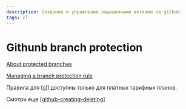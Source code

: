 ```yaml
---
description: Создание и управление защищенными ветками на github
tags: cl
---
```

# Githunb branch protection

[About protected branches](https://docs.github.com/en/repositories/configuring-branches-and-merges-in-your-repository/defining-the-mergeability-of-pull-requests/about-protected-branches)

[Managing a branch protection rule](https://docs.github.com/en/repositories/configuring-branches-and-merges-in-your-repository/defining-the-mergeability-of-pull-requests/managing-a-branch-protection-rule)

Правила для [[cl]] доступны только для платных тарифных планов.

Смотри еще [[github-creating-deleting]]

[//begin]: # "Autogenerated link references for markdown compatibility"
[cl]: cl "Ci - непрервыная интеграция"
[github-creating-deleting]: github-creating-deleting "Githunb creating and deleting of branches"
[//end]: # "Autogenerated link references"